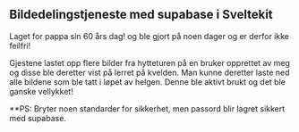 ## Bildedelingstjeneste med supabase i Sveltekit

Laget for pappa sin 60 års dag! og ble gjort på noen dager og er derfor ikke feilfri!

Gjestene lastet opp flere bilder fra hytteturen på en bruker opprettet av meg og disse ble deretter vist på lerret på kvelden.
Man kunne deretter laste ned alle bildene som ble tatt i løpet av helgen.
Denne ble aktivt brukt og det ble ganske vellykket!

**PS: Bryter noen standarder for sikkerhet, men passord blir lagret sikkert med supabase.
